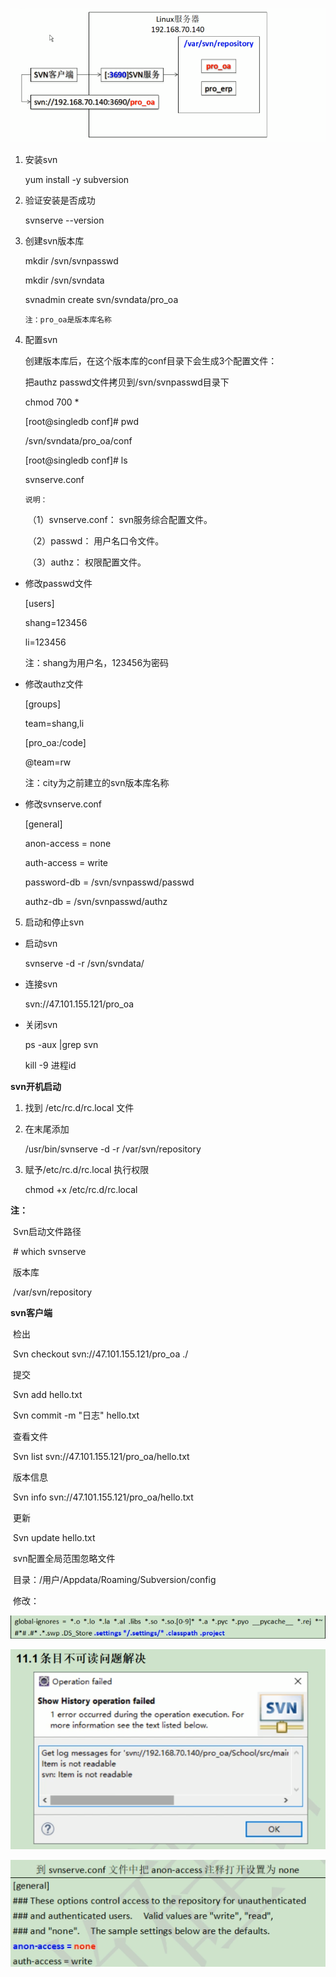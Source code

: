 

![svm](../../图片/svn安装/svm.png)



1. 安装svn 

    yum install -y subversion  

 

2. 验证安装是否成功 

    svnserve --version  

 

3. 创建svn版本库 

    mkdir /svn/svnpasswd

    mkdir /svn/svndata

    svnadmin create svn/svndata/pro_oa

       注：pro_oa是版本库名称 

4. 配置svn 

    创建版本库后，在这个版本库的conf目录下会生成3个配置文件： 

    把authz passwd文件拷贝到/svn/svnpasswd目录下

    chmod 700 *
    
    
    
    [root@singledb conf]# pwd  
    
    /svn/svndata/pro_oa/conf  
    
    [root@singledb conf]# ls  
    
    svnserve.conf  
    
       说明： 
    
    ​      （1）svnserve.conf： svn服务综合配置文件。 
    
    ​      （2）passwd： 用户名口令文件。 
    
    ​      （3）authz： 权限配置文件。 



* 修改passwd文件 

    [users]  

    shang=123456  

    li=123456  

    注：shang为用户名，123456为密码 

 

* 修改authz文件 

    [groups]  

    team=shang,li  

    [pro_oa:/code]  

    @team=rw  

    注：city为之前建立的svn版本库名称 

 

* 修改svnserve.conf 

    [general]  

    anon-access = none

    auth-access = write

    password-db = /svn/svnpasswd/passwd 

    authz-db = /svn/svnpasswd/authz

 

5. 启动和停止svn 

 

* 启动svn 

    svnserve -d -r /svn/svndata/

 

* 连接svn

    svn://47.101.155.121/pro_oa

* 关闭svn 

    ps -aux |grep svn  

    kill -9 进程id  

 

 **svn开机启动**

1. 找到 /etc/rc.d/rc.local 文件

2. 在末尾添加 

     /usr/bin/svnserve -d -r /var/svn/repository

3. 赋予/etc/rc.d/rc.local 执行权限

    chmod +x /etc/rc.d/rc.local

 

**注：**

​	Svn启动文件路径

​	 \# which svnserve

​	版本库

​	/var/svn/repository



**svn客户端**

​	检出

​		Svn checkout svn://47.101.155.121/pro_oa ./

 

​	提交

​		Svn add hello.txt

​		Svn commit -m "日志" hello.txt 

 

​	查看文件

​		Svn list svn://47.101.155.121/pro_oa/hello.txt

​	版本信息

​		Svn info svn://47.101.155.121/pro_oa/hello.txt

 

​	更新

​		Svn update hello.txt

 

 

​	svn配置全局范围忽略文件

​		目录：/用户/Appdata/Roaming/Subversion/config

​		修改：

![IGNORE](../../图片/svn安装/IGNORE.png)



![1](../../图片/svn安装/1.png)



![2](../../图片/svn安装/2.png)
